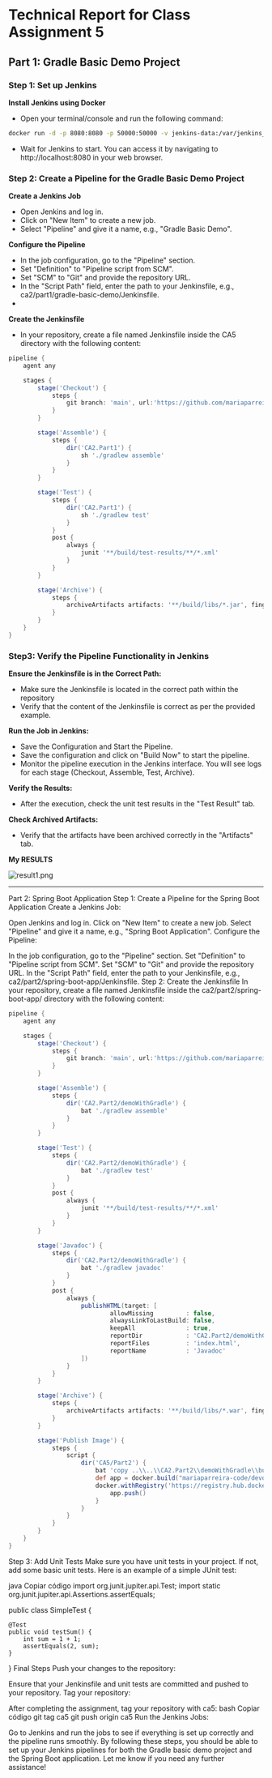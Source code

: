 # Technical Report for Class Assignment 5


## Part 1: Gradle Basic Demo Project

### Step 1: Set up Jenkins

**Install Jenkins using Docker**

- Open your terminal/console and run the following command:

```bash
docker run -d -p 8080:8080 -p 50000:50000 -v jenkins-data:/var/jenkins_home --name=jenkins jenkins/jenkins:lts-jdk11
```

- Wait for Jenkins to start. You can access it by navigating to http://localhost:8080 in your web browser.

### Step 2: Create a Pipeline for the Gradle Basic Demo Project

**Create a Jenkins Job**

- Open Jenkins and log in.
- Click on "New Item" to create a new job.
- Select "Pipeline" and give it a name, e.g., "Gradle Basic Demo".

**Configure the Pipeline**

- In the job configuration, go to the "Pipeline" section.
- Set "Definition" to "Pipeline script from SCM".
- Set "SCM" to "Git" and provide the repository URL.
- In the "Script Path" field, enter the path to your Jenkinsfile, e.g., ca2/part1/gradle-basic-demo/Jenkinsfile.
- 
**Create the Jenkinsfile**

- In your repository, create a file named Jenkinsfile inside the CA5 directory with the following content:

```groovy
pipeline {
    agent any

    stages {
        stage('Checkout') {
            steps {
                git branch: 'main', url:'https://github.com/mariaparreira-code/devops-23-24-JPE-1231843.git'
            }
        }

        stage('Assemble') {
            steps {
                dir('CA2.Part1') {
                    sh './gradlew assemble'
                }
            }
        }

        stage('Test') {
            steps {
                dir('CA2.Part1') {
                    sh './gradlew test'
                }
            }
            post {
                always {
                    junit '**/build/test-results/**/*.xml'
                }
            }
        }

        stage('Archive') {
            steps {
                archiveArtifacts artifacts: '**/build/libs/*.jar', fingerprint: true
            }
        }
    }
}
```

### Step3: Verify the Pipeline Functionality in Jenkins

**Ensure the Jenkinsfile is in the Correct Path:**
- Make sure the Jenkinsfile is located in the correct path within the repository
- Verify that the content of the Jenkinsfile is correct as per the provided example.

**Run the Job in Jenkins:**
- Save the Configuration and Start the Pipeline.
- Save the configuration and click on "Build Now" to start the pipeline.
- Monitor the pipeline execution in the Jenkins interface. You will see logs for each stage (Checkout, Assemble, Test, Archive).

**Verify the Results:**
- After the execution, check the unit test results in the "Test Result" tab.

**Check Archived Artifacts:**
- Verify that the artifacts have been archived correctly in the "Artifacts" tab.


**My RESULTS**

![result1.png](images/result1.png)


----------------------------------------------------------------------

Part 2: Spring Boot Application
Step 1: Create a Pipeline for the Spring Boot Application
Create a Jenkins Job:

Open Jenkins and log in.
Click on "New Item" to create a new job.
Select "Pipeline" and give it a name, e.g., "Spring Boot Application".
Configure the Pipeline:

In the job configuration, go to the "Pipeline" section.
Set "Definition" to "Pipeline script from SCM".
Set "SCM" to "Git" and provide the repository URL.
In the "Script Path" field, enter the path to your Jenkinsfile, e.g., ca2/part2/spring-boot-app/Jenkinsfile.
Step 2: Create the Jenkinsfile
In your repository, create a file named Jenkinsfile inside the ca2/part2/spring-boot-app/ directory with the following content:

```groovy
pipeline {
    agent any

    stages {
        stage('Checkout') {
            steps {
                git branch: 'main', url:'https://github.com/mariaparreira-code/devops-23-24-JPE-1231843.git'
            }
        }

        stage('Assemble') {
            steps {
                dir('CA2.Part2/demoWithGradle') {
                    bat './gradlew assemble'
                }
            }
        }

        stage('Test') {
            steps {
                dir('CA2.Part2/demoWithGradle') {
                    bat './gradlew test'
                }
            }
            post {
                always {
                    junit '**/build/test-results/**/*.xml'
                }
            }
        }

        stage('Javadoc') {
            steps {
                dir('CA2.Part2/demoWithGradle') {
                    bat './gradlew javadoc'
                }
            }
            post {
                always {
                    publishHTML(target: [
                            allowMissing         : false,
                            alwaysLinkToLastBuild: false,
                            keepAll              : true,
                            reportDir            : 'CA2.Part2/demoWithGradle/build/docs/javadoc',
                            reportFiles          : 'index.html',
                            reportName           : 'Javadoc'
                    ])
                }
            }
        }

        stage('Archive') {
            steps {
                archiveArtifacts artifacts: '**/build/libs/*.war', fingerprint: true
            }
        }

        stage('Publish Image') {
            steps {
                script {
                    dir('CA5/Part2') {
                        bat 'copy ..\\..\\CA2.Part2\\demoWithGradle\\build\\libs\\*.war .'
                        def app = docker.build("mariaparreira-code/devops_23_24:${env.BUILD_NUMBER}")
                        docker.withRegistry('https://registry.hub.docker.com', 'dockerhub_credentials') {
                            app.push()
                        }
                    }
                }
            }
        }
    }
}
```
Step 3: Add Unit Tests
Make sure you have unit tests in your project. If not, add some basic unit tests. Here is an example of a simple JUnit test:

java
Copiar código
import org.junit.jupiter.api.Test;
import static org.junit.jupiter.api.Assertions.assertEquals;

public class SimpleTest {

    @Test
    public void testSum() {
        int sum = 1 + 1;
        assertEquals(2, sum);
    }
}
Final Steps
Push your changes to the repository:

Ensure that your Jenkinsfile and unit tests are committed and pushed to your repository.
Tag your repository:

After completing the assignment, tag your repository with ca5:
bash
Copiar código
git tag ca5
git push origin ca5
Run the Jenkins Jobs:

Go to Jenkins and run the jobs to see if everything is set up correctly and the pipeline runs smoothly.
By following these steps, you should be able to set up your Jenkins pipelines for both the Gradle basic demo project and the Spring Boot application. Let me know if you need any further assistance!





